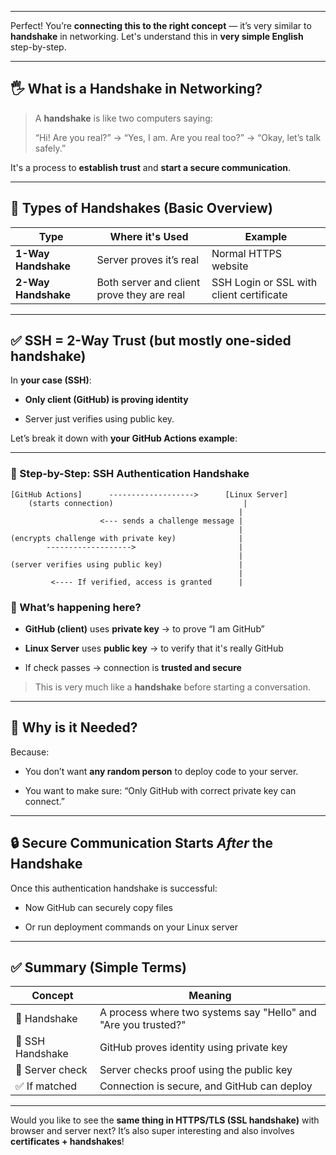 
---


Perfect! You’re **connecting this to the right concept** — it’s very similar to **handshake** in networking. Let's understand this in **very simple English** step-by-step.

---

## 🖐️ What is a Handshake in Networking?

> A **handshake** is like two computers saying:
> 
> “Hi! Are you real?” → “Yes, I am. Are you real too?” → “Okay, let’s talk safely.”

It's a process to **establish trust** and **start a secure communication**.

---

## 🤝 Types of Handshakes (Basic Overview)

|Type|Where it's Used|Example|
|---|---|---|
|**1-Way Handshake**|Server proves it’s real|Normal HTTPS website|
|**2-Way Handshake**|Both server and client prove they are real|SSH Login or SSL with client certificate|

---

## ✅ SSH = 2-Way Trust (but mostly one-sided handshake)

In **your case (SSH)**:

- **Only client (GitHub) is proving identity**
    
- Server just verifies using public key.
    

Let’s break it down with **your GitHub Actions example**:

---

### 🧱 Step-by-Step: SSH Authentication Handshake

```
[GitHub Actions]      ------------------->      [Linux Server]
    (starts connection)                             |
                                                   |
                    <--- sends a challenge message |
                                                   |
(encrypts challenge with private key)              |
        ------------------->                       |
                                                   |
(server verifies using public key)                 |
                                                   |
         <---- If verified, access is granted      |
```

### 🔐 What’s happening here?

- **GitHub (client)** uses **private key** → to prove “I am GitHub”
    
- **Linux Server** uses **public key** → to verify that it's really GitHub
    
- If check passes → connection is **trusted and secure**
    

> This is very much like a **handshake** before starting a conversation.

---

## 🤔 Why is it Needed?

Because:

- You don’t want **any random person** to deploy code to your server.
    
- You want to make sure: “Only GitHub with correct private key can connect.”
    

---

## 🔒 Secure Communication Starts _After_ the Handshake

Once this authentication handshake is successful:

- Now GitHub can securely copy files
    
- Or run deployment commands on your Linux server
    

---

## ✅ Summary (Simple Terms)

|Concept|Meaning|
|---|---|
|🤝 Handshake|A process where two systems say "Hello" and "Are you trusted?"|
|🛂 SSH Handshake|GitHub proves identity using private key|
|🔐 Server check|Server checks proof using the public key|
|✅ If matched|Connection is secure, and GitHub can deploy|

---

Would you like to see the **same thing in HTTPS/TLS (SSL handshake)** with browser and server next? It’s also super interesting and also involves **certificates + handshakes**!
